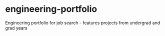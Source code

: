 # engineering-portfolio
Engineering portfolio for job search - features projects from undergrad and grad years

